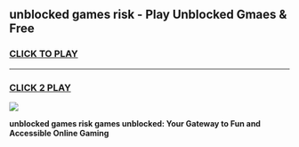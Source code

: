 
## unblocked games risk - Play Unblocked Gmaes & Free
<h3>
<a href="https://news.freeplayer.one?title=unblocked_games_risk&ref=23F">CLICK TO PLAY</a></h3>
<hr>

<h3>
<a href="https://news.freeplayer.one?title=unblocked_games_risk&ref=23F">CLICK 2 PLAY</a>
  
</h3>

<a href="https://news.freeplayer.one?title=unblocked_games_risk&ref=23F/"><img src="https://clearcache.store/games.png"></a>


**unblocked games risk games unblocked: Your Gateway to Fun and Accessible Online Gaming**
